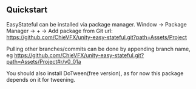 ## Quickstart

EasyStateful can be installed via package manager. Window -> Package Manager -> + -> Add package from Git url: https://github.com/ChieVFX/unity-easy-stateful.git?path=Assets/Project

Pulling other branches/commits can be done by appending branch name, eg https://github.com/ChieVFX/unity-easy-stateful.git?path=Assets/Project#r/v0_01a

You should also install DoTween(free version), as for now this package depends on it for tweening.

